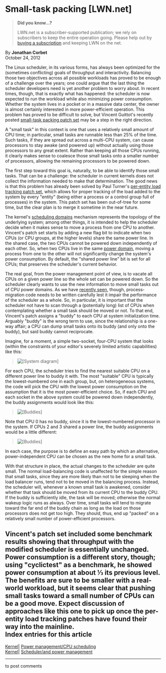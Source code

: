 # Small-task packing [LWN.net]

> **Did you know...?**
> 
> LWN.net is a subscriber-supported publication; we rely on subscribers to keep the entire operation going. Please help out by [buying a subscription](/Promo/nst-nag4/subscribe) and keeping LWN on the net. 

By **Jonathan Corbet**  
October 24, 2012 

The Linux scheduler, in its various forms, has always been optimized for the (sometimes conflicting) goals of throughput and interactivity. Balancing those two objectives across all possible workloads has proved to be enough of a challenge over the years; one could argue that the last thing the scheduler developers need is yet another problem to worry about. In recent times, though, that is exactly what has happened: the scheduler is now expected to run the workload while also minimizing power consumption. Whether the system lives in a pocket or in a massive data center, the owner is almost certainly interested in more power-efficient operation. This problem has proved to be difficult to solve, but Vincent Guittot's recently posted [small-task packing patch set](/Articles/518834/) may be a step in the right direction. 

A "small task" in this context is one that uses a relatively small amount of CPU time; in particular, small tasks are runnable less than 25% of the time. Such tasks, if they are spread out across a multi-CPU system, can cause processors to stay awake (and powered up) without actually using those processors to any great extent. Rather than keeping all those CPUs running, it clearly makes sense to coalesce those small tasks onto a smaller number of processors, allowing the remaining processors to be powered down. 

The first step toward this goal is, naturally, to be able to identify those small tasks. That can be a challenge: the scheduler in current kernels does not collect the information needed to make that determination. The good news is that this problem has already been solved by Paul Turner's [per-entity load tracking patch set](/Articles/513135/), which allows for proper tracking of the load added to the system by every "entity" (being either a process or a control group full of processes) in the system. This patch set has been out-of-tree for some time, but the clear plan is to merge it sometime in the near future. 

The kernel's [scheduling domains](/Articles/80911/) mechanism represents the topology of the underlying system; among other things, it is intended to help the scheduler decide when it makes sense to move a process from one CPU to another. Vincent's patch set starts by adding a new flag bit to indicate when two CPUs (or CPU groups, at the higher levels) share the same power line. In the shared case, the two CPUs cannot be powered down independently of each other. So, when two CPUs live in the same [power domain](/Articles/449585/), moving a process from one to the other will not significantly change the system's power consumption. By default, the "shared power line" bit is set for all CPUs; that preserves the scheduler's current behavior. 

The real goal, from the power management point of view, is to vacate all CPUs on a given power line so the whole set can be powered down. So the scheduler clearly wants to use the new information to move small tasks out of CPU power domains. As we have [recently seen](/Articles/518329/), though, process-migration code needs to be written carefully lest it impair the performance of the scheduler as a whole. So, in particular, it is important that the scheduler not have to scan through a (potentially long) list of CPUs when contemplating whether a small task should be moved or not. To that end, Vincent's patch assigns a "buddy" to each CPU at system initialization time. Arguably "buddy" is the wrong term to use, since the relationship is a one-way affair; a CPU can dump small tasks onto its buddy (and only onto the buddy), but said buddy cannot reciprocate. 

Imagine, for a moment, a simple two-socket, four-CPU system that looks (within the constraints of your editor's severely limited artistic capabilities) like this: 

> ![\[System
diagram\]](https://static.lwn.net/images/2012/task-packing1.png)

For each CPU, the scheduler tries to find the nearest suitable CPU on a different power line to buddy it with. The most "suitable" CPU is typically the lowest-numbered one in each group, but, on heterogeneous systems, the code will pick the CPU with the lowest power consumption on the assumption that it is the most power-efficient choice. So, if each CPU and each socket in the above system could be powered down independently, the buddy assignments would look like this: 

> ![\[Buddies\]](https://static.lwn.net/images/2012/task-packing2.png)

Note that CPU 0 has no buddy, since it is the lowest-numbered processor in the system. If CPUs 2 and 3 shared a power line, the buddy assignments would be a little different: 

> ![\[Buddies\]](https://static.lwn.net/images/2012/task-packing3.png)

In each case, the purpose is to define an easy path by which an alternative, power-independent CPU can be chosen as the new home for a small task. 

With that structure in place, the actual changes to the scheduler are quite small. The normal load-balancing code is unaffected for the simple reason that small tasks, since they are more likely than not to be sleeping when the load balancer runs, tend not to be moved in the balancing process. Instead, the scheduler will, whenever a known small task is awakened, consider whether that task should be moved from its current CPU to the buddy CPU. If the buddy is sufficiently idle, the task will be moved; otherwise the normal wakeup logic runs as always. Over time, small tasks will tend to migrate toward the far end of the buddy chain as long as the load on those processors does not get too high. They should, thus, end up "packed" on a relatively small number of power-efficient processors. 

Vincent's patch set included some benchmark results showing that throughput with the modified scheduler is essentially unchanged. Power consumption is a different story, though; using "cyclictest" as a benchmark, he showed power consumption at about ⅓ its previous level. The benefits are sure to be smaller with a real-world workload, but it seems clear that pushing small tasks toward a small number of CPUs can be a good move. Expect discussion of approaches like this one to pick up once the per-entity load tracking patches have found their way into the mainline.  
Index entries for this article  
---  
[Kernel](/Kernel/Index)| [Power management/CPU scheduling](/Kernel/Index#Power_management-CPU_scheduling)  
[Kernel](/Kernel/Index)| [Scheduler/and power management](/Kernel/Index#Scheduler-and_power_management)  
  


* * *

to post comments 
